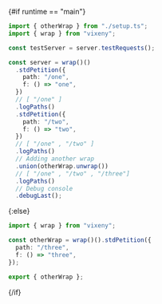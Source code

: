 <script>
    export let runtime = "main";
</script>

{#if runtime == "main"}

```ts
import { otherWrap } from "./setup.ts";
import { wrap } from "vixeny";

const testServer = server.testRequests();

const server = wrap()()
  .stdPetition({
    path: "/one",
    f: () => "one",
  })
  // [ "/one" ]
  .logPaths()
  .stdPetition({
    path: "/two",
    f: () => "two",
  })
  // [ "/one" , "/two" ]
  .logPaths()
  // Adding another wrap
  .union(otherWrap.unwrap())
  // [ "/one" , "/two" , "/three"]
  .logPaths()
  // Debug console
  .debugLast();
```

{:else}

```ts
import { wrap } from "vixeny";

const otherWrap = wrap()().stdPetition({
  path: "/three",
  f: () => "three",
});

export { otherWrap };
```

{/if}
